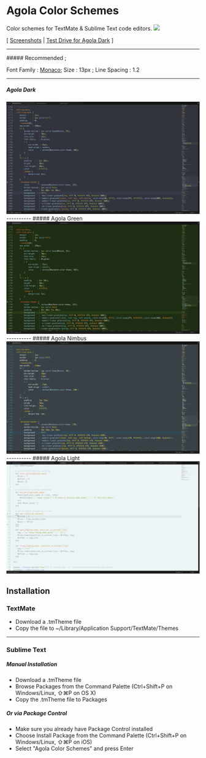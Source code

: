 # Agola Color Schemes
Color schemes for TextMate &amp; Sublime Text code editors. <img src="http://img.shields.io/badge/v-1.2.25-yellowgreen.svg" />

[ <a href="https://github.com/UnderlineWords/Agola-Color-Schemes/tree/master/screenshots">Screenshots</a> | <a href="http://tmtheme-editor.herokuapp.com/#!/editor/theme/Agola%20Dark" target="_blank">Test Drive for Agola Dark</a> ]

<hr>
##### Recommended ; 
<p>Font Family : <a href="https://en.wikipedia.org/wiki/Monaco_(typeface)">Monaco</a>; Size : 13px ; Line Spacing : 1.2</p>

----------
##### Agola Dark 
<img src="https://raw.githubusercontent.com/UnderlineWords/Agola-Color-Schemes/master/screenshots/Dark/dark.png" />
----------
##### Agola Green 
<img src="https://raw.githubusercontent.com/UnderlineWords/Agola-Color-Schemes/master/screenshots/Green/green.png" />
----------
##### Agola Nimbus 
<img src="https://raw.githubusercontent.com/UnderlineWords/Agola-Color-Schemes/master/screenshots/Nimbus/nimbus.png" />
----------
##### Agola Light
<img src="https://raw.githubusercontent.com/UnderlineWords/Agola-Color-Schemes/master/screenshots/Light/light.png" />

## Installation

### TextMate
 - Download a .tmTheme file
 - Copy the file to ~/Library/Application Support/TextMate/Themes

----------
### Sublime Text
##### Manual Installation
- Download a .tmTheme file
- Browse Packages from the Command Palette (Ctrl+Shift+P on Windows/Linux, ⇧⌘P on OS X)
- Copy the .tmTheme file to Packages

##### Or via Package Control
- Make sure you already have Package Control installed
- Choose Install Package from the Command Palette (Ctrl+Shift+P on Windows/Linux, ⇧⌘P on iOS)
- Select "Agola Color Schemes" and press Enter

